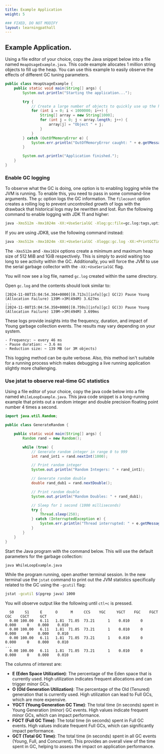 ```yaml
---
title: Example Application
weight: 5

### FIXED, DO NOT MODIFY
layout: learningpathall
---
```


## Example Application.

Using a file editor of your choice, copy the Java snippet below into a file named `HeapUsageExample.java`. This code example allocates 1 million string objects to fill up the heap. You can use this example to easily observe the effects of different GC tuning parameters.

```java
public class HeapUsageExample {
    public static void main(String[] args) {
        System.out.println("Starting the application...");

        try {
            // Create a large number of objects to quickly use up the heap
            for (int i = 0; i < 1000000; i++) {
                String[] array = new String[1000];
                for (int j = 0; j < array.length; j++) {
                    array[j] = "Object " + j;
                }
            }
        } catch (OutOfMemoryError e) {
            System.err.println("OutOfMemoryError caught: " + e.getMessage());
        }

        System.out.println("Application finished.");
    }
}
```

### Enable GC logging

To observe what the GC is doing, one option is to enabling logging while the JVM is running. To enable this, you need to pass in some command-line arguments. The `gc` option logs the GC information. The `filecount` option creates a rolling log to prevent uncontrolled growth of logs with the drawback that historical logs may be rewritten and lost. Run the following command to enable logging with JDK 11 and higher:

```bash
java -Xms512m -Xmx1024m -XX:+UseSerialGC -Xlog:gc:file=gc.log:tags,uptime,time,level:filecount=10,filesize=16m HeapUsageExample.java
```

If you are using JDK8, use the following command instead:

```bash
java -Xms512m -Xmx1024m -XX:+UseSerialGC -Xloggc:gc.log -XX:+PrintGCTimeStamps -XX:+UseGCLogFileRotation HeapUsageExample.java
```

The `-Xms512m` and `-Xmx1024` options create a minimum and maximum heap size of 512 MiB and 1GiB respectively. This is simply to avoid waiting too long to see activity within the GC. Additionally, you will force the JVM to use the serial garbage collector with the `-XX:+UseSerialGC` flag. 

You will now see a log file, named `gc.log` created within the same directory. 

Open `gc.log` and the contents should look similar to:

```output
[2024-11-08T15:04:54.304+0000][0.713s][info][gc] GC(2) Pause Young (Allocation Failure) 139M->3M(494M) 3.627ms
...
[2024-11-08T15:04:54.350+0000][0.759s][info][gc] GC(3) Pause Young (Allocation Failure) 139M->3M(494M) 3.699ms
```

These logs provide insights into the frequency, duration, and impact of Young garbage collection events. The results may vary depending on your system.

    - Frequency: ~ every 46 ms
    - Pause duration: ~ 3.6 ms
    - Reduction size: ~ 139 MB (or 3M objects)

This logging method can be quite verbose. Also, this method isn't suitable for a running process which makes debugging a live running application slightly more challenging. 

### Use jstat to observe real-time GC statistics

Using a file editor of your choice, copy the java code below into a file named `WhileLoopExample.java`. This java code snippet is a long-running example that prints out a random integer and double precision floating point number 4 times a second. 

```java
import java.util.Random;

public class GenerateRandom {

    public static void main(String[] args) {
        Random rand = new Random();

        while (true) {
            // Generate random integer in range 0 to 999
            int rand_int1 = rand.nextInt(1000);

            // Print random integer
            System.out.println("Random Integers: " + rand_int1);

            // Generate random double
            double rand_dub1 = rand.nextDouble();

            // Print random double
            System.out.println("Random Doubles: " + rand_dub1);

            // Sleep for 1 second (1000 milliseconds)
            try {
                Thread.sleep(250);
            } catch (InterruptedException e) {
                System.err.println("Thread interrupted: " + e.getMessage());
            }
        }
    }
}
```

Start the Java program with the command below. This will use the default parameters for the garbage collection:

```bash
java WhileLoopExample.java
```
While the program running, open another terminal session. In the new terminal use the `jstat` command to print out the JVM statistics specifically related to the GC using the `-gcutil` flag:

```bash
jstat -gcutil $(pgrep java) 1000
```

You will observe output like the following until `ctl+c` is pressed. 

```output
  S0     S1     E      O      M     CCS    YGC     YGCT    FGC    FGCT    CGC    CGCT     GCT   
  0.00 100.00   6.11   1.81  71.05  73.21      1    0.010     0    0.000     0    0.000    0.010
  0.00 100.00   6.11   1.81  71.05  73.21      1    0.010     0    0.000     0    0.000    0.010
  0.00 100.00   6.11   1.81  71.05  73.21      1    0.010     0    0.000     0    0.000    0.010
...
  0.00 100.00   6.11   1.81  71.05  73.21      1    0.010     0    0.000     0    0.000    0.010
```

The columns of interest are:
- **E (Eden Space Utilization)**: The percentage of the Eden space that is currently used. High utilization indicates frequent allocations and can trigger minor GCs.
- **O (Old Generation Utilization)**: The percentage of the Old (Tenured) generation that is currently used. High utilization can lead to Full GCs, which are more expensive.
- **YGCT (Young Generation GC Time)**: The total time (in seconds) spent in Young Generation (minor) GC events. High values indicate frequent minor GCs, which can impact performance.
- **FGCT (Full GC Time)**: The total time (in seconds) spent in Full GC events. High values indicate frequent Full GCs, which can significantly impact performance.
- **GCT (Total GC Time)**: The total time (in seconds) spent in all GC events (Young, Full, and Concurrent). This provides an overall view of the time spent in GC, helping to assess the impact on application performance.


